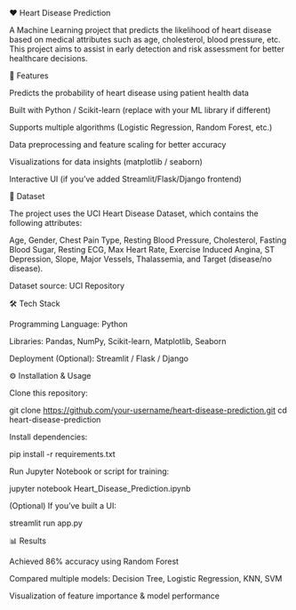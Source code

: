 ❤️ Heart Disease Prediction

A Machine Learning project that predicts the likelihood of heart disease based on medical attributes such as age, cholesterol, blood pressure, etc. This project aims to assist in early detection and risk assessment for better healthcare decisions.

🚀 Features

Predicts the probability of heart disease using patient health data

Built with Python / Scikit-learn (replace with your ML library if different)

Supports multiple algorithms (Logistic Regression, Random Forest, etc.)

Data preprocessing and feature scaling for better accuracy

Visualizations for data insights (matplotlib / seaborn)

Interactive UI (if you’ve added Streamlit/Flask/Django frontend)

📂 Dataset

The project uses the UCI Heart Disease Dataset, which contains the following attributes:

Age, Gender, Chest Pain Type, Resting Blood Pressure, Cholesterol, Fasting Blood Sugar, Resting ECG, Max Heart Rate, Exercise Induced Angina, ST Depression, Slope, Major Vessels, Thalassemia, and Target (disease/no disease).

Dataset source: UCI Repository

🛠️ Tech Stack

Programming Language: Python

Libraries: Pandas, NumPy, Scikit-learn, Matplotlib, Seaborn

Deployment (Optional): Streamlit / Flask / Django

⚙️ Installation & Usage

Clone this repository:

git clone https://github.com/your-username/heart-disease-prediction.git
cd heart-disease-prediction


Install dependencies:

pip install -r requirements.txt


Run Jupyter Notebook or script for training:

jupyter notebook Heart_Disease_Prediction.ipynb


(Optional) If you’ve built a UI:

streamlit run app.py

📊 Results

Achieved 86% accuracy using Random Forest

Compared multiple models: Decision Tree, Logistic Regression, KNN, SVM

Visualization of feature importance & model performance
